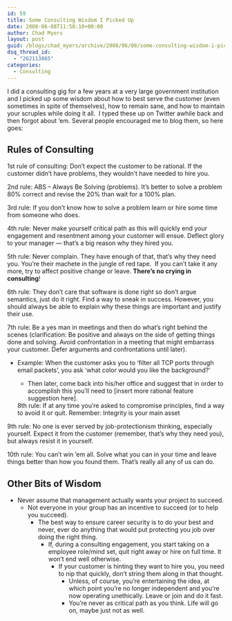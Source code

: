 ```yaml
---
id: 59
title: Some Consulting Wisdom I Picked Up
date: 2008-06-08T11:58:10+00:00
author: Chad Myers
layout: post
guid: /blogs/chad_myers/archive/2008/06/08/some-consulting-wisdom-i-picked-up.aspx
dsq_thread_id:
  - "262113865"
categories:
  - Consulting
---
```

I did a consulting gig for a few years at a very large government institution and I picked up some wisdom about how to best serve the customer (even sometimes in spite of themselves), how to remain sane, and how to maintain your scruples while doing it all.&nbsp; I typed these up on Twitter awhile back and then forgot about &#8217;em. Several people encouraged me to blog them, so here goes:

## Rules of Consulting

1st rule of consulting: Don&#8217;t expect the customer to be rational. If the customer didn&#8217;t have problems, they wouldn&#8217;t have needed to hire you.

2nd rule: ABS &#8211; Always Be Solving (problems). It&#8217;s better to solve a problem 80% correct and revise the 20% than wait for a 100% plan.

3rd rule: If you don&#8217;t know how to solve a problem learn or hire some time from someone who does.

4th rule: Never make yourself critical path as this will quickly end your engagement and resentment among your customer will ensue. Deflect glory to your manager &#8212; that&#8217;s a big reason why they hired you.

5th rule: Never complain. They have enough of that, that&#8217;s why they need you. You&#8217;re their machete in the jungle of red tape.&nbsp; If you can&#8217;t take it any more, try to affect positive change or leave. **There&#8217;s no crying in consulting**!

6th rule: They don&#8217;t care that software is done right so don&#8217;t argue semantics, just do it right. Find a way to sneak in success. However, you should always be able to explain why these things are important and justify their use.

7th rule: Be a yes man in meetings and then do what&#8217;s right behind the scenes (clarification: Be positive and always on the side of getting things done and solving. Avoid confrontation in a meeting that might embarrass your customer. Defer arguments and confrontations until later).

  * Example: When the customer asks you to &#8216;filter all TCP ports through email packets&#8217;, you ask &#8216;what color would you like the background?&#8217; 
      * Then later, come back into his/her office and suggest that in order to accomplish this you&#8217;ll need to [insert more rational feature suggestion here].</ul> 
    8th rule: If at any time you&#8217;re asked to compromise principles, find a way to avoid it or quit. Remember: Integrity is your main asset
    
    9th rule: No one is ever served by job-protectionism thinking, especially yourself. Expect it from the customer (remember, that&#8217;s why they need you), but always resist it in yourself.
    
    10th rule: You can&#8217;t win &#8217;em all. Solve what you can in your time and leave things better than how you found them. That&#8217;s really all any of us can do.
    
    ## Other Bits of Wisdom
    
      * Never assume that management actually wants your project to succeed. 
          * Not everyone in your group has an incentive to succeed (or to help you succeed). 
              * The best way to ensure career security is to do your best and never, ever do anything that would put protecting you job over doing the right thing. 
                  * If, during a consulting engagement, you start taking on a employee role/mind set, quit right away or hire on full time. It won&#8217;t end well otherwise. 
                      * If your customer is hinting they want to hire you, you need to nip that quickly, don&#8217;t string them along in that thought. 
                          * Unless, of course, you&#8217;re entertaining the idea, at which point you&#8217;re no longer independent and you&#8217;re now operating unethically. Leave or join and do it fast.
                          * You&#8217;re never as critical path as you think. Life will go on, maybe just not as well.</ul>